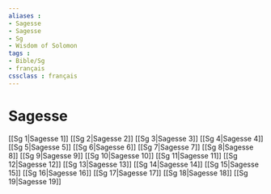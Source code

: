 ```yaml
---
aliases : 
- Sagesse
- Sagesse
- Sg
- Wisdom of Solomon
tags : 
- Bible/Sg
- français
cssclass : français
---
```


# Sagesse

[[Sg 1|Sagesse 1]]
[[Sg 2|Sagesse 2]]
[[Sg 3|Sagesse 3]]
[[Sg 4|Sagesse 4]]
[[Sg 5|Sagesse 5]]
[[Sg 6|Sagesse 6]]
[[Sg 7|Sagesse 7]]
[[Sg 8|Sagesse 8]]
[[Sg 9|Sagesse 9]]
[[Sg 10|Sagesse 10]]
[[Sg 11|Sagesse 11]]
[[Sg 12|Sagesse 12]]
[[Sg 13|Sagesse 13]]
[[Sg 14|Sagesse 14]]
[[Sg 15|Sagesse 15]]
[[Sg 16|Sagesse 16]]
[[Sg 17|Sagesse 17]]
[[Sg 18|Sagesse 18]]
[[Sg 19|Sagesse 19]]
